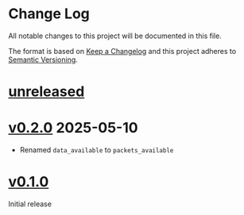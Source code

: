 Change Log
=======

All notable changes to this project will be documented in this file.

The format is based on [Keep a Changelog](http://keepachangelog.com/)
and this project adheres to [Semantic Versioning](http://semver.org/).

# [unreleased]

# [v0.2.0] 2025-05-10

- Renamed `data_available` to `packets_available`

# [v0.1.0]

Initial release

[unreleased]: https://github.com/us-irs/com-interface/compare/v0.2.0...HEAD
[v0.2.0]: https://github.com/us-irs/com-interface/compare/v0.1.0...v0.2.0
[v0.1.0]: https://github.com/us-irs/com-interface/releases/tag/v0.1.0

